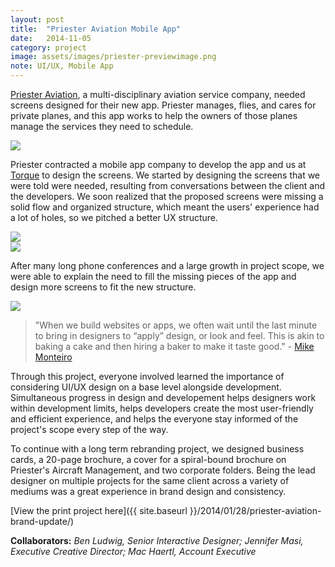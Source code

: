 ```yaml
---
layout: post
title:  "Priester Aviation Mobile App"
date:   2014-11-05
category: project
image: assets/images/priester-previewimage.png
note: UI/UX, Mobile App
---
```



[Priester Aviation](http://priesterav.com), a multi-disciplinary aviation service company, needed screens designed for their new app. Priester manages, flies, and cares for private planes, and this app works to help the owners of those planes manage the services they need to schedule. 

<img src="{{ site.baseurl }}/assets/images/pa-1b-phone.png" class="img-responsive">

Priester contracted a mobile app company to develop the app and us at [Torque](http://torque.digital) to design the screens. We started by designing the screens that we were told were needed, resulting from conversations between the client and the developers. We soon realized that the proposed screens were missing a solid flow and organized structure, which meant the users' experience had a lot of holes, so we pitched a better UX structure. 

<section><div class="col-sm-6 col-md-6 col-lg-6"><img src="{{ site.baseurl }}/assets/images/pa-5-screens.jpg" class="img-responsive"></div>
<div class="col-sm-6 col-md-6 col-lg-6"><img src="{{ site.baseurl }}/assets/images/pa-4.jpg" class="img-responsive"></div></section>


After many long phone conferences and a large growth in project scope, we were able to explain the need to fill the missing pieces of the app and design more screens to fit the new structure.

<img src="{{ site.baseurl }}/assets/images/pa-2.jpg" class="img-responsive">


>"When we build websites or apps, we often wait until the last minute to bring in designers to “apply” design, or look and feel. This is akin to baking a cake and then hiring a baker to make it taste good." - [Mike Monteiro](https://medium.com/@monteiro/why-you-need-design-77dce41e0e0c)

Through this project, everyone involved learned the importance of considering UI/UX design on a base level alongside development. Simultaneous progress in design and developement helps designers work within development limits, helps developers create the most user-friendly and efficient experience, and helps the everyone stay informed of the project's scope every step of the way.

To continue with a long term rebranding project, we designed business cards, a 20-page brochure, a cover for a spiral-bound brochure on Priester's Aircraft Management, and two corporate folders. Being the lead designer on multiple projects for the same client across a variety of mediums was a great experience in brand design and consistency.

[View the print project here]({{ site.baseurl }}/2014/01/28/priester-aviation-brand-update/)

**Collaborators:** *Ben Ludwig, Senior Interactive Designer; Jennifer Masi, Executive Creative Director; Mac Haertl, Account Executive*